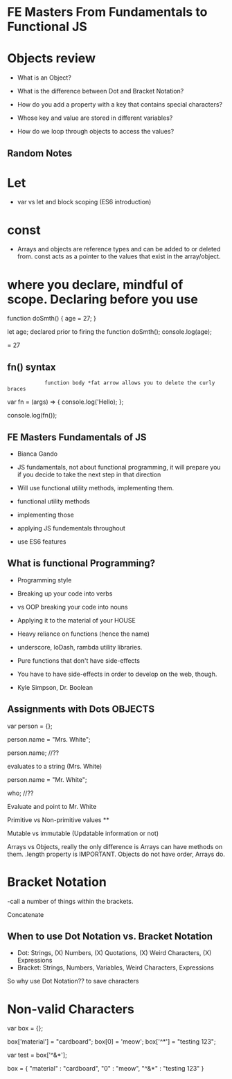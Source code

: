 # FE Masters From Fundamentals to Functional JS

# Objects review

- What is an Object? 

- What is the difference between Dot and Bracket Notation? 

- How do you add a property with a key that contains special characters? 

- Whose key and value are stored in different variables? 

- How do we loop through objects to access the values? 

## Random Notes 

# Let

- var vs let and block scoping (ES6 introduction)

# const

- Arrays and objects are reference types and can be added to or deleted from. const acts as a pointer to the values that exist in the array/object. 

# where you declare, mindful of scope. Declaring before you use

function doSmth() {
    age = 27; 
}

let age; declared prior to firing the function 
doSmth();
console.log(age);

= 27 

## fn() syntax
                function body *fat arrow allows you to delete the curly braces
var fn = (args) => {
    console.log('Hello);
};

console.log(fn());

## FE Masters Fundamentals of JS 

- Bianca Gando

- JS fundamentals, not about functional programming, it will prepare you if you decide to take the next step in that direction 

- Will use functional utility methods, implementing them. 

- functional utility methods
 - implementing those
 - applying JS fundementals throughout
 - use ES6 features


## What is functional Programming? 

- Programming style 

- Breaking up your code into verbs

- vs OOP breaking your code into nouns

- Applying it to the material of your HOUSE

- Heavy reliance on functions (hence the name)

- underscore, loDash, rambda utility libraries.

- Pure functions that don't have side-effects 

- You have to have side-effects in order to develop on the web, though. 

- Kyle Simpson, Dr. Boolean

## Assignments with Dots OBJECTS

var person = {};

person.name = "Mrs. White";

person.name; //??

evaluates to a string (Mrs. White)

person.name = "Mr. White";

who; //??

Evaluate and point to Mr. White

Primitive vs Non-primitive values **

Mutable vs immutable (Updatable information or not)

Arrays vs Objects, really the only difference is Arrays can have methods on them. .length property is IMPORTANT. Objects do not have order, Arrays do. 

# Bracket Notation 

-call a number of things within the brackets. 


Concatenate 


## When to use Dot Notation vs. Bracket Notation 

- Dot: Strings, (X) Numbers, (X) Quotations, (X) Weird Characters, (X) Expressions
- Bracket: Strings, Numbers, Variables, Weird Characters, Expressions

So why use Dot Notation?? to save characters

# Non-valid Characters 

var box = {};

box['material'] = "cardboard";
box[0] = 'meow';
box['^*'] = "testing 123";

var test = box['^&*'];

box = {
    "material" : "cardboard",
    "0" : "meow",
    "^&*" : "testing 123" 
}

